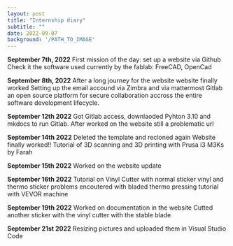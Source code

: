 ```yaml
---
layout: post
title: "Internship diary"
subtitle: ""
date: 2022-09-07
background: '/PATH_TO_IMAGE'
---
```

**September 7th, 2022**
First mission of the day: set up a website via Github
Check it the software used  currently by the fablab: FreeCAD, OpenCad


**September 8th, 2022**
After a long journey for the website website finally worked
Setting up the email accound via Zimbra and via mattermost Gitlab an open source platform for secure collaboration accross the entire software development lifecycle.


**September 12th 2022**
Got Gitlab access, downlaoded Pyhton 3.10 and mkdocs to run Gitlab.
After worked on the website still a problematic url 


**September 14th 2022**
Deleted the template and recloned again
Website finally worked!!
Tutorial of 3D scanning and 3D printing with Prusa i3 M3Ks by Farah


**September 15th 2022**
Worked on the website update


**September 16th 2022**
Tutorial on Vinyl Cutter with normal sticker vinyl and thermo sticker
problems encoutered with bladed
thermo pressing tutorial with VEVOR machine


**September 19th 2022**
Worked on documentation in the website
Cutted another sticker with the vinyl cutter with the stable blade


**September 21st 2022**
Resizing pictures and uploaded them in Visual Studio Code
